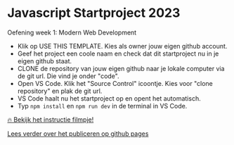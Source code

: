 # Javascript Startproject 2023

Oefening week 1: Modern Web Development

- Klik op USE THIS TEMPLATE. Kies als owner jouw eigen github account. 
- Geef het project een coole naam en check dat dit startproject nu in je eigen github staat.
- CLONE de repository van jouw eigen github naar je lokale computer via de git url. Die vind je onder "code".
- Open VS Code. Klik het "Source Control" icoontje. Kies voor "clone repository" en plak de git url.
- VS Code haalt nu het startproject op en opent het automatisch.
- Typ `npm install` en `npm run dev` in de terminal in VS Code.

[🔥 Bekijk het instructie filmpje!](https://youtu.be/UIVpe4L5_P4)

[Lees verder over het publiceren op github pages](https://github.com/HR-CMGT/PRG04-2022-2023/setup.md)